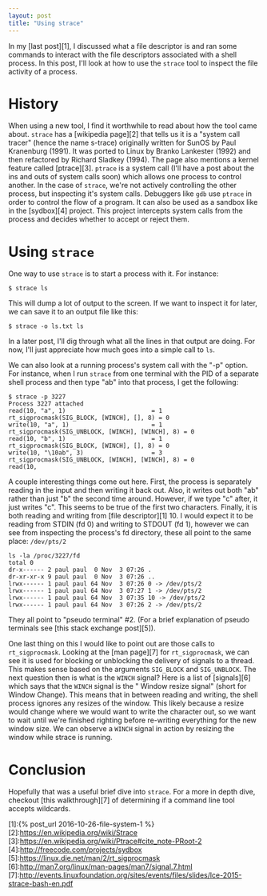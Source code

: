 ```yaml
---
layout: post
title: "Using strace"
---
```



In my [last post][1], I discussed what a file descriptor is and ran some commands to interact with the file descriptors associated with a shell process.  In this post, I'll look at how to use the `strace` tool to inspect the file activity of a process.


# History

When using a new tool, I find it worthwhile to read about how the tool came about.  `strace` has a [wikipedia page][2] that tells us it is a "system call tracer" (hence the name s-trace) originally written for SunOS by Paul Kranenburg (1991).  It was ported to Linux by Branko Lankester (1992) and then refactored by Richard Sladkey (1994).  The page also mentions a kernel feature called [ptrace][3].  `ptrace` is a system call (I'll have a post about the ins and outs of system calls soon) which allows one process to control another.  In the case of `strace`, we're not actively controlling the other process, but inspecting it's system calls.  Debuggers like `gdb` use `ptrace` in order to control the flow of a program.  It can also be used as a sandbox like in the [sydbox][4] project.  This project intercepts system calls from the process and decides whether to accept or reject them.

# Using `strace`

One way to use `strace` is to start a process with it.  For instance:

```
$ strace ls
```

This will dump a lot of output to the screen. If we want to inspect it for later, we can save it to an output file like this:

```
$ strace -o ls.txt ls
```

In a later post, I'll dig through what all the lines in that output are doing. For now, I'll just appreciate how much goes into a simple call to `ls`.

We can also look at a running process's system call with the "-p" option.  For instance, when I run `strace` from one terminal with the PID of a separate shell process and then type "ab" into that process, I get the following:

```
$ strace -p 3227
Process 3227 attached
read(10, "a", 1)                        = 1
rt_sigprocmask(SIG_BLOCK, [WINCH], [], 8) = 0
write(10, "a", 1)                       = 1
rt_sigprocmask(SIG_UNBLOCK, [WINCH], [WINCH], 8) = 0
read(10, "b", 1)                        = 1
rt_sigprocmask(SIG_BLOCK, [WINCH], [], 8) = 0
write(10, "\10ab", 3)                   = 3
rt_sigprocmask(SIG_UNBLOCK, [WINCH], [WINCH], 8) = 0
read(10,
```

A couple interesting things come out here.  First, the process is separately reading in the input and then writing it back out.  Also, it writes out both "ab" rather than just "b" the second time around.  However, if we type "c" after, it just writes "c".  This seems to be true of the first two characters.  Finally, it is both reading and writing from [file descriptor][1] 10.  I would expect it to be reading from STDIN (fd 0) and writing to STDOUT (fd 1), however we can see from inspecting the process's fd directory, these all point to the same place: `/dev/pts/2`

```
ls -la /proc/3227/fd
total 0
dr-x------ 2 paul paul  0 Nov  3 07:26 .
dr-xr-xr-x 9 paul paul  0 Nov  3 07:26 ..
lrwx------ 1 paul paul 64 Nov  3 07:26 0 -> /dev/pts/2
lrwx------ 1 paul paul 64 Nov  3 07:27 1 -> /dev/pts/2
lrwx------ 1 paul paul 64 Nov  3 07:35 10 -> /dev/pts/2
lrwx------ 1 paul paul 64 Nov  3 07:26 2 -> /dev/pts/2
```
They all point to "pseudo terminal" #2.  (For a brief explanation of pseudo terminals see [this stack exchange post][5]).

One last thing on this I would like to point out are those calls to `rt_sigprocmask`.  Looking at the [man page][7] for `rt_sigprocmask`, we can see it is used for blocking or unblocking the delivery of signals to a thread.  This makes sense based on the arguments `SIG_BLOCK` and `SIG_UNBLOCK`.  The next question then is what is the `WINCH` signal?  Here is a list of [signals][6] which says that the `WINCH` signal is the " Window resize signal" (short for Window Change).  This means that in between reading and writing, the shell process ignores any resizes of the window.  This likely because a resize would change where we would want to write the character out, so we want to wait until we're finished righting before re-writing everything for the new window size.  We can observe a `WINCH` signal in action by resizing the window while strace is running.

# Conclusion

Hopefully that was a useful brief dive into `strace`.  For a more in depth dive, checkout [this walkthrough][7] of determining if a command line tool accepts wildcards.

[1]:{% post_url 2016-10-26-file-system-1 %}
[2]:https://en.wikipedia.org/wiki/Strace
[3]:https://en.wikipedia.org/wiki/Ptrace#cite_note-PRoot-2
[4]:http://freecode.com/projects/sydbox
[5]:https://linux.die.net/man/2/rt_sigprocmask
[6]:http://man7.org/linux/man-pages/man7/signal.7.html
[7]:http://events.linuxfoundation.org/sites/events/files/slides/lce-2015-strace-bash-en.pdf
